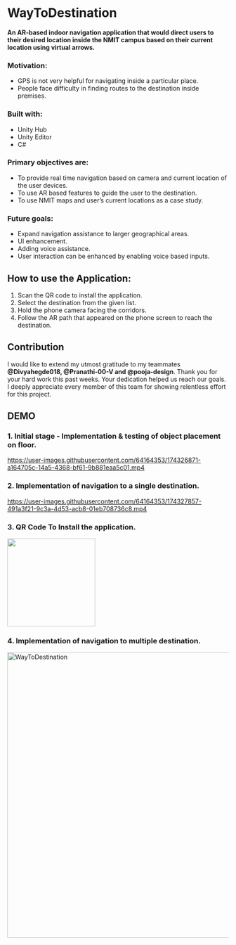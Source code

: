 # WayToDestination

**An AR-based indoor navigation application that would direct users to their desired location inside the NMIT campus based on their current location using virtual arrows.**


### Motivation:
* GPS is not very helpful for navigating inside a particular place.
* People face difficulty in finding routes to the destination inside premises.


### Built with:
* Unity Hub
* Unity Editor
* C#

### Primary objectives are:
* To provide real time navigation based on camera and current location of the user devices. 
* To use AR based features to guide the user to the destination.
* To use NMIT maps and user’s current locations as a case study.

### Future goals:
* Expand navigation assistance to larger geographical areas.
* UI enhancement.
* Adding voice assistance.
* User interaction can be enhanced by enabling voice based inputs.


## How to use the Application:
1. Scan the QR code to install the application.
2. Select the destination from the given list.
3. Hold the phone camera facing the corridors.
4. Follow the AR path that appeared on the phone screen to reach the destination.

## Contribution
I would like to extend my utmost gratitude to my teammates **@Divyahegde018, @Pranathi-00-V and @pooja-design**. Thank you for your hard work this past weeks. Your dedication helped us reach our goals. I deeply appreciate every member of this team for showing relentless effort for this project.

## DEMO

### 1. Initial stage - Implementation & testing of object placement on floor.
https://user-images.githubusercontent.com/64164353/174326871-a164705c-14a5-4368-bf61-9b881eaa5c01.mp4

### 2. Implementation of navigation to a single destination.
https://user-images.githubusercontent.com/64164353/174327857-491a3f21-9c3a-4d53-acb8-01eb708736c8.mp4


### 3. QR Code To Install the application.
<img src="https://user-images.githubusercontent.com/64164353/174327916-638ed6bf-b4e6-4282-bed0-30c356d8648a.png" width="200" height="200">

### 4. Implementation of navigation to multiple destination.
<a href="https://drive.google.com/uc?export=view?usp=sharing&id=<FILEID>"><img src="https://drive.google.com/file/d/1PFh9wU8FkrjhR4VdYQultXuocdr3Qe_l/view?usp=sharing&id=<FILEID>" style="width: 650px; max-width: 100%; height: auto" title="WayToDestination" />
